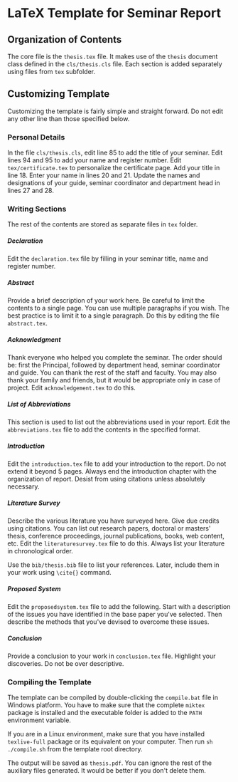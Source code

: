 # LaTeX Template for Seminar Report

## Organization of Contents

The core file is the `thesis.tex` file. It makes use of the `thesis` document class defined in the `cls/thesis.cls` file. Each section is added separately using files from `tex` subfolder.

## Customizing Template
Customizing the template is fairly simple and straight forward. Do not edit any other line than those specified below.

### Personal Details
In the file `cls/thesis.cls`, edit line 85 to add the title of your seminar. Edit lines 94 and 95 to add your name and register number. Edit `tex/certificate.tex` to personalize the certificate page. Add your title in line 18. Enter your name in lines 20 and 21. Update the names and designations of your guide, seminar coordinator and department head in lines 27 and 28.

### Writing Sections
The rest of the contents are stored as separate files in `tex` folder.

##### Declaration
Edit the `declaration.tex` file by filling in your seminar title, name and register number.

##### Abstract
Provide a brief description of your work here. Be careful to limit the contents to a single page. You can use multiple paragraphs if you wish. The best practice is to limit it to a single paragraph. Do this by editing the file `abstract.tex`.

##### Acknowledgment
Thank everyone who helped you complete the seminar. The order should be: first the Principal, followed by department head, seminar coordinator and guide. You can thank the rest of the staff and faculty. You may also thank your family and friends, but it would be appropriate only in case of project. Edit `acknowledgement.tex` to do this.

##### List of Abbreviations
This section is used to list out the abbreviations used in your report. Edit the `abbreviations.tex` file to add the contents in the specified format.

##### Introduction
Edit the `introduction.tex` file to add your introduction to the report. Do not extend it beyond 5 pages. Always end the introduction chapter with the organization of report. Desist from using citations unless absolutely necessary.

##### Literature Survey
Describe the various literature you have surveyed here. Give due credits using citations. You can list out research papers, doctoral or masters' thesis, conference proceedings, journal publications, books, web content, etc. Edit the `literaturesurvey.tex` file to do this. Always list your literature in chronological order.

Use the `bib/thesis.bib` file to list your references. Later, include them in your work using `\cite{}` command.

##### Proposed System
Edit the `proposedsystem.tex` file to add the following. Start with a description of the issues you have identified in the base paper you've selected. Then describe the methods that you've devised to overcome these issues.

##### Conclusion
Provide a conclusion to your work in `conclusion.tex` file. Highlight your discoveries. Do not be over descriptive.

### Compiling the Template
The template can be compiled by double-clicking the `compile.bat` file in Windows platform. You have to make sure that the complete `miktex` package is installed and the executable folder is added to the `PATH` environment variable.

If you are in a Linux environment, make sure that you have installed `texlive-full` package or its equivalent on your computer. Then run `sh ./compile.sh` from the template root directory.

The output will be saved as `thesis.pdf`. You can ignore the rest of the auxiliary files generated. It would be better if you don't delete them.